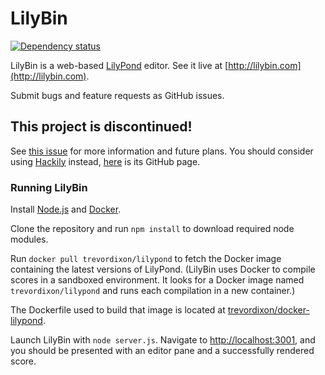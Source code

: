 LilyBin
=======

[![Dependency status](https://img.shields.io/david/LilyBin/LilyBin.svg)](https://david-dm.org/LilyBin/LilyBin)

LilyBin is a web-based [LilyPond](http://www.lilypond.org) editor. See it live
at [http://lilybin.com](http://lilybin.com).

Submit bugs and feature requests as GitHub issues.

## This project is discontinued!
See [this issue](https://github.com/LilyBin/LilyBin/issues/87) for more information and future plans.
You should consider using [Hackily](https://www.hacklily.org/) instead, [here](https://github.com/jnetterf) is its GitHub page.

### Running LilyBin

Install [Node.js](https://nodejs.org/) and
[Docker](https://docs.docker.com/installation/).

Clone the repository and run `npm install` to download required node modules.

Run `docker pull trevordixon/lilypond` to fetch the Docker image containing the
latest versions of LilyPond. (LilyBin uses Docker to compile scores in a
sandboxed environment. It looks for a Docker image named `trevordixon/lilypond`
and runs each compilation in a new container.)

The Dockerfile used to build that image is located at
[trevordixon/docker-lilypond](https://github.com/trevordixon/docker-lilypond).

Launch LilyBin with `node server.js`. Navigate to
[http://localhost:3001](http://localhost:3001), and you should be presented
with an editor pane and a successfully rendered score.
